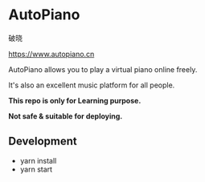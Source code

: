 # AutoPiano

破晓

https://www.autopiano.cn

AutoPiano allows you to play a virtual piano online freely.

It's also an excellent music platform for all people.

**This repo is only for Learning purpose.**

**Not safe & suitable for deploying.**


## Development

- yarn install
- yarn start
